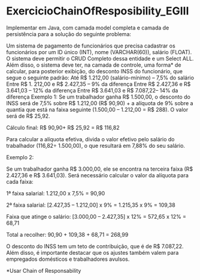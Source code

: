 # ExercicioChainOfResposibility_EGIII

Implementar em Java, com camada model completa e camada de persistência para a solução do seguinte problema:

Um sistema de pagamento de funcionários que precisa cadastrar os funcionários por um ID único (INT), nome (VARCHAR(60)), salário (FLOAT). O sistema deve permitir o CRUD Completo dessa entidade e um Select ALL.
 Além disso, o sistema deve ter, na camada de controle, uma forma* de calcular, para posterior exibição, do desconto INSS do funcionário, que segue o seguinte padrão:
Até R$ 1.212,00 (salário-mínimo) – 7,5% do salário
Entre R$ 1. 212,00 e R$ 2.427,35 – 9% da diferença
Entre R$ 2.427,36 e R$ 3.641,03 – 12% da diferença
Entre R$ 3.641,03 e R$ 7.087,22– 14% da diferença
Exemplo 1:
Se um trabalhador ganha R$ 1.500,00, o desconto do INSS será de 7,5% sobre R$ 1.212,00 (R$ 90,90) + a alíquota de 9% sobre a quantia que está na faixa seguinte (1.500,00 – 1.212,00 = R$ 288). O valor será de R$ 25,92.

Cálculo final: R$ 90,90+ R$ 25,92 = R$ 116,82

Para calcular a alíquota efetiva, divida o valor efetivo pelo salário do trabalhador (116,82÷ 1.500,00), o que resultará em 7,88% do seu salário.

Exemplo 2:

Se um trabalhador ganha R$ 3.000,00, ele se encontra na terceira faixa (R$ 2.427,36 e R$ 3.641,03). Será necessário calcular o valor da alíquota para cada faixa:

1ª faixa salarial: 1.212,00 x 7,5% = 90,90

2ª faixa salarial: [2.427,35 – 1.212,00] x 9% = 1.215,35 x 9% = 109,38

Faixa que atinge o salário: [3.000,00 – 2.427,35] x 12% = 572,65 x 12% = 68,71

Total a recolher: 90,90 + 109,38 + 68,71 = 268,99

O desconto do INSS tem um teto de contribuição, que é de R$ 7.087,22. Além disso, é importante destacar que os ajustes também valem para empregados domésticos e trabalhadores avulsos.

*Usar Chain of Responsability